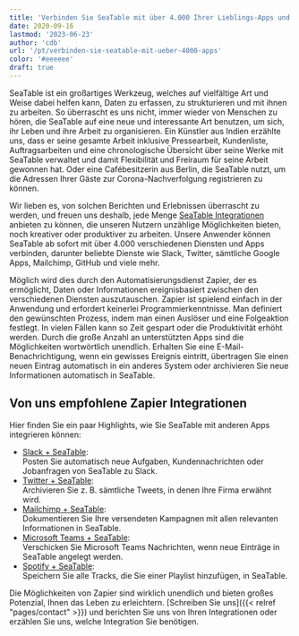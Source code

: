 ```yaml
---
title: 'Verbinden Sie SeaTable mit über 4.000 Ihrer Lieblings-Apps und Webseiten'
date: 2020-09-16
lastmod: '2023-06-23'
author: 'cdb'
url: '/pt/verbinden-sie-seatable-mit-ueber-4000-apps'
color: '#eeeeee'
draft: true
---
```


SeaTable ist ein großartiges Werkzeug, welches auf vielfältige Art und Weise dabei helfen kann, Daten zu erfassen, zu strukturieren und mit ihnen zu arbeiten. So überrascht es uns nicht, immer wieder von Menschen zu hören, die SeaTable auf eine neue und interessante Art benutzen, um sich, ihr Leben und ihre Arbeit zu organisieren. Ein Künstler aus Indien erzählte uns, dass er seine gesamte Arbeit inklusive Pressearbeit, Kundenliste, Auftragsarbeiten und eine chronologische Übersicht über seine Werke mit SeaTable verwaltet und damit Flexibilität und Freiraum für seine Arbeit gewonnen hat. Oder eine Cafébesitzerin aus Berlin, die SeaTable nutzt, um die Adressen Ihrer Gäste zur Corona-Nachverfolgung registrieren zu können.

Wir lieben es, von solchen Berichten und Erlebnissen überrascht zu werden, und freuen uns deshalb, jede Menge [SeaTable Integrationen](/integrationen/) anbieten zu können, die unseren Nutzern unzählige Möglichkeiten bieten, noch kreativer oder produktiver zu arbeiten. Unsere Anwender können SeaTable ab sofort mit über 4.000 verschiedenen Diensten und Apps verbinden, darunter beliebte Dienste wie Slack, Twitter, sämtliche Google Apps, Mailchimp, GitHub und viele mehr.

Möglich wird dies durch den Automatisierungsdienst Zapier, der es ermöglicht, Daten oder Informationen ereignisbasiert zwischen den verschiedenen Diensten auszutauschen. Zapier ist spielend einfach in der Anwendung und erfordert keinerlei Programmierkenntnisse. Man definiert den gewünschten Prozess, indem man einen Auslöser und eine Folgeaktion festlegt. In vielen Fällen kann so Zeit gespart oder die Produktivität erhöht werden. Durch die große Anzahl an unterstützten Apps sind die Möglichkeiten wortwörtlich unendlich. Erhalten Sie eine E-Mail-Benachrichtigung, wenn ein gewisses Ereignis eintritt, übertragen Sie einen neuen Eintrag automatisch in ein anderes System oder archivieren Sie neue Informationen automatisch in SeaTable.

## Von uns empfohlene Zapier Integrationen

Hier finden Sie ein paar Highlights, wie Sie SeaTable mit anderen Apps integrieren können:

- [Slack + SeaTable](https://seatable.io/integrationen/slack/):  
   Posten Sie automatisch neue Aufgaben, Kundennachrichten oder Jobanfragen von SeaTable zu Slack.
- [Twitter + SeaTable](https://seatable.io/integrationen/):  
   Archivieren Sie z. B. sämtliche Tweets, in denen Ihre Firma erwähnt wird.
- [Mailchimp + SeaTable](https://seatable.io/integrationen/):  
   Dokumentieren Sie Ihre versendeten Kampagnen mit allen relevanten Informationen in SeaTable.
- [Microsoft Teams + SeaTable](https://zapier.com/apps/seatable/integrations/microsoft-teams):  
   Verschicken Sie Microsoft Teams Nachrichten, wenn neue Einträge in SeaTable angelegt werden.
- [Spotify + SeaTable](https://zapier.com/apps/seatable/integrations/spotify):  
   Speichern Sie alle Tracks, die Sie einer Playlist hinzufügen, in SeaTable.

Die Möglichkeiten von Zapier sind wirklich unendlich und bieten großes Potenzial, Ihnen das Leben zu erleichtern. [Schreiben Sie uns]({{< relref "pages/contact" >}}) und berichten Sie uns von Ihren Integrationen oder erzählen Sie uns, welche Integration Sie benötigen.
